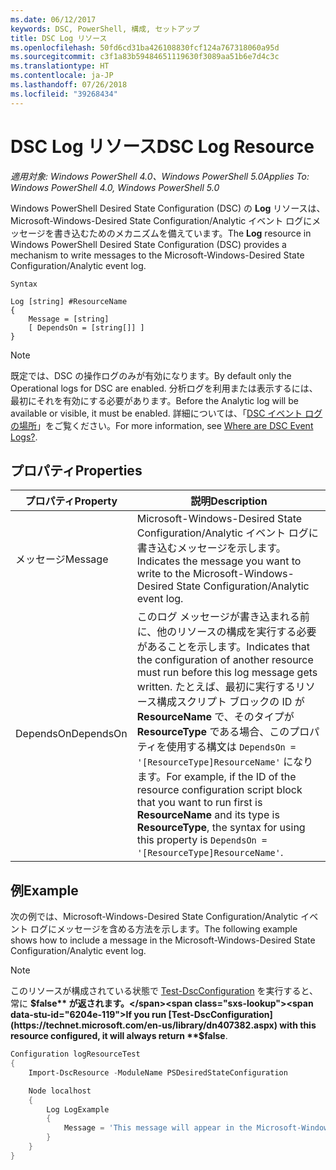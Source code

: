 ```yaml
---
ms.date: 06/12/2017
keywords: DSC, PowerShell, 構成, セットアップ
title: DSC Log リソース
ms.openlocfilehash: 50fd6cd31ba426108830fcf124a767318060a95d
ms.sourcegitcommit: c3f1a83b59484651119630f3089aa51b6e7d4c3c
ms.translationtype: HT
ms.contentlocale: ja-JP
ms.lasthandoff: 07/26/2018
ms.locfileid: "39268434"
---
```

# <a name="dsc-log-resource"></a><span data-ttu-id="6204e-103">DSC Log リソース</span><span class="sxs-lookup"><span data-stu-id="6204e-103">DSC Log Resource</span></span>

<span data-ttu-id="6204e-104">_適用対象: Windows PowerShell 4.0、Windows PowerShell 5.0_</span><span class="sxs-lookup"><span data-stu-id="6204e-104">_Applies To: Windows PowerShell 4.0, Windows PowerShell 5.0_</span></span>

<span data-ttu-id="6204e-105">Windows PowerShell Desired State Configuration (DSC) の __Log__ リソースは、Microsoft-Windows-Desired State Configuration/Analytic イベント ログにメッセージを書き込むためのメカニズムを備えています。</span><span class="sxs-lookup"><span data-stu-id="6204e-105">The __Log__ resource in Windows PowerShell Desired State Configuration (DSC) provides a mechanism to write messages to the Microsoft-Windows-Desired State Configuration/Analytic event log.</span></span>

```
Syntax

Log [string] #ResourceName
{
    Message = [string]
    [ DependsOn = [string[]] ]
}
```

> [!NOTE]
> <span data-ttu-id="6204e-106">既定では、DSC の操作ログのみが有効になります。</span><span class="sxs-lookup"><span data-stu-id="6204e-106">By default only the Operational logs for DSC are enabled.</span></span> <span data-ttu-id="6204e-107">分析ログを利用または表示するには、最初にそれを有効にする必要があります。</span><span class="sxs-lookup"><span data-stu-id="6204e-107">Before the Analytic log will be available or visible, it must be enabled.</span></span> <span data-ttu-id="6204e-108">詳細については、「[DSC イベント ログの場所](troubleshooting.md#where-are-dsc-event-logs)」をご覧ください。</span><span class="sxs-lookup"><span data-stu-id="6204e-108">For more information, see [Where are DSC Event Logs?](troubleshooting.md#where-are-dsc-event-logs).</span></span>

## <a name="properties"></a><span data-ttu-id="6204e-109">プロパティ</span><span class="sxs-lookup"><span data-stu-id="6204e-109">Properties</span></span>

| <span data-ttu-id="6204e-110">プロパティ</span><span class="sxs-lookup"><span data-stu-id="6204e-110">Property</span></span> | <span data-ttu-id="6204e-111">説明</span><span class="sxs-lookup"><span data-stu-id="6204e-111">Description</span></span> |
| --- | --- |
| <span data-ttu-id="6204e-112">メッセージ</span><span class="sxs-lookup"><span data-stu-id="6204e-112">Message</span></span>| <span data-ttu-id="6204e-113">Microsoft-Windows-Desired State Configuration/Analytic イベント ログに書き込むメッセージを示します。</span><span class="sxs-lookup"><span data-stu-id="6204e-113">Indicates the message you want to write to the Microsoft-Windows-Desired State Configuration/Analytic event log.</span></span>|
| <span data-ttu-id="6204e-114">DependsOn</span><span class="sxs-lookup"><span data-stu-id="6204e-114">DependsOn</span></span> | <span data-ttu-id="6204e-115">このログ メッセージが書き込まれる前に、他のリソースの構成を実行する必要があることを示します。</span><span class="sxs-lookup"><span data-stu-id="6204e-115">Indicates that the configuration of another resource must run before this log message gets written.</span></span> <span data-ttu-id="6204e-116">たとえば、最初に実行するリソース構成スクリプト ブロックの ID が **ResourceName** で、そのタイプが **ResourceType** である場合、このプロパティを使用する構文は `DependsOn = '[ResourceType]ResourceName'` になります。</span><span class="sxs-lookup"><span data-stu-id="6204e-116">For example, if the ID of the resource configuration script block that you want to run first is **ResourceName** and its type is **ResourceType**, the syntax for using this property is `DependsOn = '[ResourceType]ResourceName'`.</span></span>|

## <a name="example"></a><span data-ttu-id="6204e-117">例</span><span class="sxs-lookup"><span data-stu-id="6204e-117">Example</span></span>

<span data-ttu-id="6204e-118">次の例では、Microsoft-Windows-Desired State Configuration/Analytic イベント ログにメッセージを含める方法を示します。</span><span class="sxs-lookup"><span data-stu-id="6204e-118">The following example shows how to include a message in the Microsoft-Windows-Desired State Configuration/Analytic event log.</span></span>

> [!NOTE]
> <span data-ttu-id="6204e-119">このリソースが構成されている状態で [Test-DscConfiguration](https://technet.microsoft.com/en-us/library/dn407382.aspx) を実行すると、常に **$false** が返されます。</span><span class="sxs-lookup"><span data-stu-id="6204e-119">If you run [Test-DscConfiguration](https://technet.microsoft.com/en-us/library/dn407382.aspx) with this resource configured, it will always return **$false**.</span></span>

```powershell
Configuration logResourceTest
{
    Import-DscResource -ModuleName PSDesiredStateConfiguration

    Node localhost
    {
        Log LogExample
        {
            Message = 'This message will appear in the Microsoft-Windows-Desired State Configuration/Analytic event log.'
        }
    }
}
```